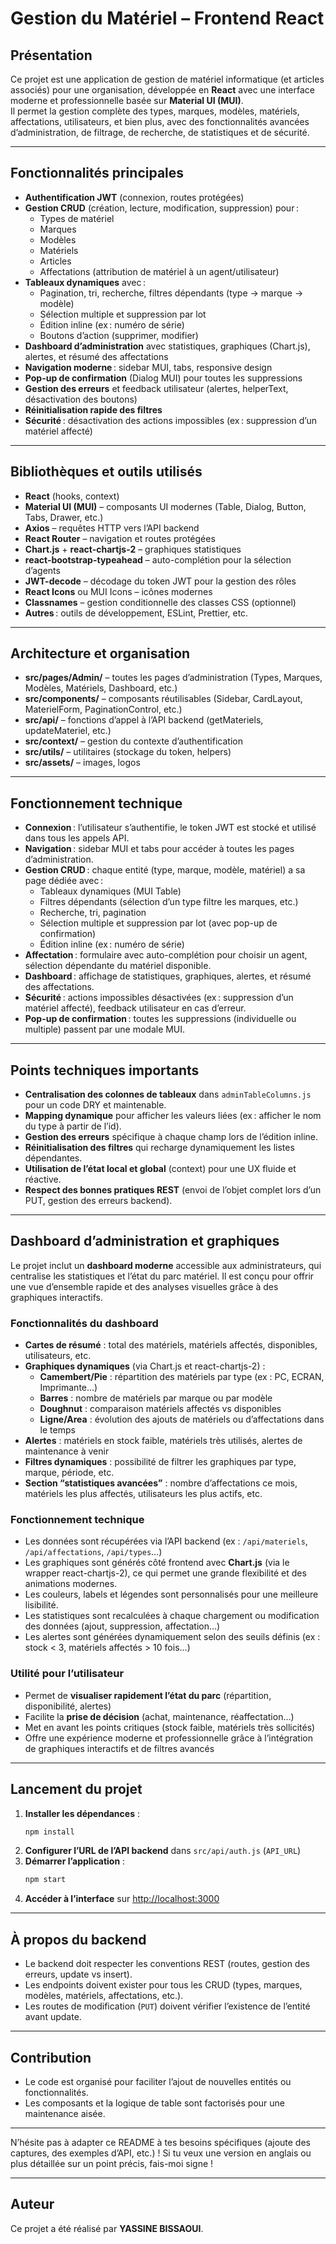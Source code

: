 # Gestion du Matériel – Frontend React

## Présentation

Ce projet est une application de gestion de matériel informatique (et articles associés) pour une organisation, développée en **React** avec une interface moderne et professionnelle basée sur **Material UI (MUI)**.  
Il permet la gestion complète des types, marques, modèles, matériels, affectations, utilisateurs, et bien plus, avec des fonctionnalités avancées d’administration, de filtrage, de recherche, de statistiques et de sécurité.

---

## Fonctionnalités principales

- **Authentification JWT** (connexion, routes protégées)
- **Gestion CRUD** (création, lecture, modification, suppression) pour :
  - Types de matériel
  - Marques
  - Modèles
  - Matériels
  - Articles
  - Affectations (attribution de matériel à un agent/utilisateur)
- **Tableaux dynamiques** avec :
  - Pagination, tri, recherche, filtres dépendants (type → marque → modèle)
  - Sélection multiple et suppression par lot
  - Édition inline (ex : numéro de série)
  - Boutons d’action (supprimer, modifier)
- **Dashboard d’administration** avec statistiques, graphiques (Chart.js), alertes, et résumé des affectations
- **Navigation moderne** : sidebar MUI, tabs, responsive design
- **Pop-up de confirmation** (Dialog MUI) pour toutes les suppressions
- **Gestion des erreurs** et feedback utilisateur (alertes, helperText, désactivation des boutons)
- **Réinitialisation rapide des filtres**
- **Sécurité** : désactivation des actions impossibles (ex : suppression d’un matériel affecté)

---

## Bibliothèques et outils utilisés

- **React** (hooks, context)
- **Material UI (MUI)** – composants UI modernes (Table, Dialog, Button, Tabs, Drawer, etc.)
- **Axios** – requêtes HTTP vers l’API backend
- **React Router** – navigation et routes protégées
- **Chart.js** + **react-chartjs-2** – graphiques statistiques
- **react-bootstrap-typeahead** – auto-complétion pour la sélection d’agents
- **JWT-decode** – décodage du token JWT pour la gestion des rôles
- **React Icons** ou MUI Icons – icônes modernes
- **Classnames** – gestion conditionnelle des classes CSS (optionnel)
- **Autres** : outils de développement, ESLint, Prettier, etc.

---

## Architecture et organisation

- **src/pages/Admin/** – toutes les pages d’administration (Types, Marques, Modèles, Matériels, Dashboard, etc.)
- **src/components/** – composants réutilisables (Sidebar, CardLayout, MaterielForm, PaginationControl, etc.)
- **src/api/** – fonctions d’appel à l’API backend (getMateriels, updateMateriel, etc.)
- **src/context/** – gestion du contexte d’authentification
- **src/utils/** – utilitaires (stockage du token, helpers)
- **src/assets/** – images, logos

---

## Fonctionnement technique

- **Connexion** : l’utilisateur s’authentifie, le token JWT est stocké et utilisé dans tous les appels API.
- **Navigation** : sidebar MUI et tabs pour accéder à toutes les pages d’administration.
- **Gestion CRUD** : chaque entité (type, marque, modèle, matériel) a sa page dédiée avec :
  - Tableaux dynamiques (MUI Table)
  - Filtres dépendants (sélection d’un type filtre les marques, etc.)
  - Recherche, tri, pagination
  - Sélection multiple et suppression par lot (avec pop-up de confirmation)
  - Édition inline (ex : numéro de série)
- **Affectation** : formulaire avec auto-complétion pour choisir un agent, sélection dépendante du matériel disponible.
- **Dashboard** : affichage de statistiques, graphiques, alertes, et résumé des affectations.
- **Sécurité** : actions impossibles désactivées (ex : suppression d’un matériel affecté), feedback utilisateur en cas d’erreur.
- **Pop-up de confirmation** : toutes les suppressions (individuelle ou multiple) passent par une modale MUI.

---

## Points techniques importants

- **Centralisation des colonnes de tableaux** dans `adminTableColumns.js` pour un code DRY et maintenable.
- **Mapping dynamique** pour afficher les valeurs liées (ex : afficher le nom du type à partir de l’id).
- **Gestion des erreurs** spécifique à chaque champ lors de l’édition inline.
- **Réinitialisation des filtres** qui recharge dynamiquement les listes dépendantes.
- **Utilisation de l’état local et global** (context) pour une UX fluide et réactive.
- **Respect des bonnes pratiques REST** (envoi de l’objet complet lors d’un PUT, gestion des erreurs backend).

---

## Dashboard d’administration et graphiques

Le projet inclut un **dashboard moderne** accessible aux administrateurs, qui centralise les statistiques et l’état du parc matériel. Il est conçu pour offrir une vue d’ensemble rapide et des analyses visuelles grâce à des graphiques interactifs.

### Fonctionnalités du dashboard
- **Cartes de résumé** : total des matériels, matériels affectés, disponibles, utilisateurs, etc.
- **Graphiques dynamiques** (via Chart.js et react-chartjs-2) :
  - **Camembert/Pie** : répartition des matériels par type (ex : PC, ECRAN, Imprimante…)
  - **Barres** : nombre de matériels par marque ou par modèle
  - **Doughnut** : comparaison matériels affectés vs disponibles
  - **Ligne/Area** : évolution des ajouts de matériels ou d’affectations dans le temps
- **Alertes** : matériels en stock faible, matériels très utilisés, alertes de maintenance à venir
- **Filtres dynamiques** : possibilité de filtrer les graphiques par type, marque, période, etc.
- **Section “statistiques avancées”** : nombre d’affectations ce mois, matériels les plus affectés, utilisateurs les plus actifs, etc.

### Fonctionnement technique
- Les données sont récupérées via l’API backend (ex : `/api/materiels`, `/api/affectations`, `/api/types`…)
- Les graphiques sont générés côté frontend avec **Chart.js** (via le wrapper react-chartjs-2), ce qui permet une grande flexibilité et des animations modernes.
- Les couleurs, labels et légendes sont personnalisés pour une meilleure lisibilité.
- Les statistiques sont recalculées à chaque chargement ou modification des données (ajout, suppression, affectation…)
- Les alertes sont générées dynamiquement selon des seuils définis (ex : stock < 3, matériels affectés > 10 fois…)

### Utilité pour l’utilisateur
- Permet de **visualiser rapidement l’état du parc** (répartition, disponibilité, alertes)
- Facilite la **prise de décision** (achat, maintenance, réaffectation…)
- Met en avant les points critiques (stock faible, matériels très sollicités)
- Offre une expérience moderne et professionnelle grâce à l’intégration de graphiques interactifs et de filtres avancés

---

## Lancement du projet

1. **Installer les dépendances** :
   ```bash
   npm install
   ```
2. **Configurer l’URL de l’API backend** dans `src/api/auth.js` (`API_URL`)
3. **Démarrer l’application** :
   ```bash
   npm start
   ```
4. **Accéder à l’interface** sur [http://localhost:3000](http://localhost:3000)

---

## À propos du backend

- Le backend doit respecter les conventions REST (routes, gestion des erreurs, update vs insert).
- Les endpoints doivent exister pour tous les CRUD (types, marques, modèles, matériels, affectations, etc.).
- Les routes de modification (`PUT`) doivent vérifier l’existence de l’entité avant update.

---

## Contribution

- Le code est organisé pour faciliter l’ajout de nouvelles entités ou fonctionnalités.
- Les composants et la logique de table sont factorisés pour une maintenance aisée.

---

N’hésite pas à adapter ce README à tes besoins spécifiques (ajoute des captures, des exemples d’API, etc.) !
Si tu veux une version en anglais ou plus détaillée sur un point précis, fais-moi signe !

---

## Auteur

Ce projet a été réalisé par **YASSINE BISSAOUI**.